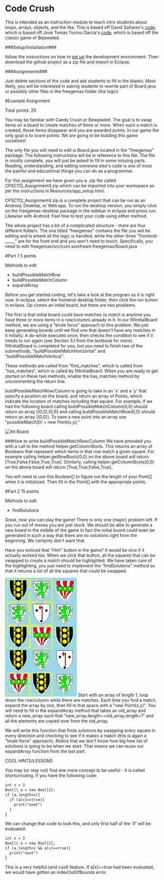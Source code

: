Code Crush
=============

This is intended as an instruction module to teach intro students about
loops, arrays, objects, and the like.
This is based off David Saltares's [code](https://github.com/siondream/freegemas-gdx),
which is based off José Tomás Tocino García's [code](http://code.google.com/p/freegemas/),
which is based off the classic game of Bejeweled.

###Setup/Installation###

follow the instructions on how to [set up](https://developer.android.com/sdk/index.html?hl=i)
the development environment. Then download the github project as a zip file and import in Eclipse.


###Assignments###

Just delete sections of the code and ask students to fill in the blanks.
Most likely, you will be interested in asking students to rewrite part of
Board.java or possibly other files in the freegemas folder (the logic)


#Example Assignment

Total points: 20

You may be familiar with Candy Crush or Bewjewled. The goal is to swap items on a board to create matches of three or more. When such a match is created, those items disappear and you are awarded points. In our game the only goal is to score points. We are going to be building this game ourselves!

The only file you will need to edit is Board.java located in the "freegemas" package. The following instructions will be in reference to this file. The file is mostly complete, you will just be asked to fill in some missing parts. Reading, understanding, and editing someone else's code is one of most the painful and educational things you can do as a programmer.

For this assignment we have given you a .zip file called CPSC112_Assignment4.zip which can be imported into your workspace as per the instructions in Resources/app_setup.html.

CPSC112_Assignment4.zip is a complete project that can be run as an Android, Desktop, or Web app. To run the desktop version, you simply click on the freegemas-desktop package in the sidebar in eclipse and press run. Likewise with Android. Feel free to test your code using either method.

The whole project has a bit of a complicated structure - there are four different folders. The one titled "freegemas" contains the file you will be editing and is where all the logic is handled, while the other three "frontend-_____" are for the front end and you won't need to touch. Specifically, you need to edit freegemas/src/com.sionfream.freegemas/Board.java

#Part 1
5 points

Methods to edit

- buildPossibleMatchRow
- buildPossibleMatchColumn
- expandArray

Before you get started coding, let's take a look at the program as it is right now. In eclipse, select the frontend-desktop folder, then click the run button in eclipse. Up comes an initial board, but there are two problems.

The first is that initial board could have matches (a match is anytime you have three or more items in a row/column) already in it. In our fillInitialBoard method, we are using a "brute force" approach to this problem. We just keep generating boards until we find one that doesn't have any matches in it initially.  A do-while executes once, then checks the condition to see if it needs to run again (see Section 5.1 from the textbook for more). fillInitialBoard is completed for you, but you need to finish two of the submethods, "buildPossibleMatchHorizontal" and "buildPossibleMatchVertical".

These methods are called from "find_matches", which is called from "has_matches", which is called by fillInitialBoard. When you are ready to get started on these two methods, enable the has_matches method by uncommenting the return line.

buildPossibleMatchRow/Column is going to take in an 'x' and a 'y' that specify a position on the board, and return an array of Points, which indicate the location of matches including that square. For example, if we had the following board calling buildPossibleMatchColumn(0,0) should return an array [(0,0),(0,1)] and calling buildPossibleMatchRow(0,0) should return an array [(0,0)]. To save a new point into an array use "possibleMatch[0] = new Point(x,y);"

![Alt Board](/Board1.png)

###How to write buildPossibleMatchRow/Column
We have provided you with a call to the method helper.getColumnBools. This returns an array of Booleans that represent which items in that row match a given square. For example calling helper.getRowBools(0,0) on the above board will return [True,False,False,True,True]. Similarly, calling helper.getColumnBools(0,0) on the above board will return [True,True,False,True].

You will need to use this Boolean[] to figure out the length of your Point[] when it is  initialized. Then fill in the Point[] with the appropriate points.


#Part 2
15 points

Methods to edit
- findSolutions

Great, now you can play the game! There is only one (major) problem left. If you run out of moves you are just stuck. We should be able to generate a new board in the middle of the game In fact the initial board could even be generated in such a way that there are no solutions right from the beginning. We certainly don't want that.

Have you noticed that "Hint" button in the game? It would be nice if it actually worked too. When we click that button, all the squares that can be swapped to create a match should be highlighted. We have taken care of the highlighting, you just need to implement the "findSolutions" method so that it returns a list of all the squares that could be swapped.

![Alt Board](/Board2.png)
Start with an array of length 1, loop down the row/column while there are matches. Each time you find a match, expand the array by one, then fill in that space with a "new Point(x,y)". You will need to fill in the expandArray method that takes an old_array and return a new_array such that "new_array.length==old_array.length+1" and all the elements are copied over from the old_array.

We will write this function that finds solutions by swapping every square in every direction and checking to see if it makes a match (this is again a "brute force" approach). Notice that we don't know how big how list of solutions is going to be when we start. That means we can reuse our expandArray function from the last part.


COOL HINTS/LESSONS

You may (or may not) find one more concept to be useful - it is called shortcircuting.  If you have the following code:

    int x = 3
    Bool[] a = new Bool[2];
    if (a.length<x){
      if (a[x]==true){
        print("neat")
      }
    }

We can change that code to look this, and only first half of the 'if' will be evaluated:

    int x = 3
    Bool[] a = new Bool[2];
    if (a.length<x && a[x]==true){
      print("neat")
    }

This is a very helpful (and cool) feature. If a[x]==true had been evaluated, we would have gotten an indexOutOfBounds error.
